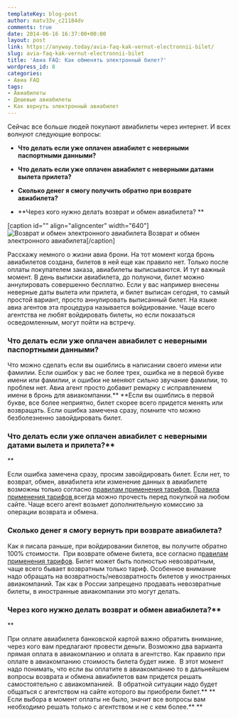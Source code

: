 ```yaml
---
templateKey: blog-post
author: matv33v_c21184dv
comments: true
date: 2014-06-16 16:37:00+00:00
layout: post
link: https://anyway.today/avia-faq-kak-vernut-electronnii-bilet/
slug: avia-faq-kak-vernut-electronnii-bilet
title: 'Авиа FAQ: Как обменять электронный билет?'
wordpress_id: 8
categories:
- Авиа FAQ
tags:
- Авиабилеты
- Дешевые авиабилеты
- Как вернуть электронный авиабилет
---
```




Сейчас все больше людей покупают авиабилеты через интернет. И всех волнуют следующие вопросы:



	
  * **Что делать если уже оплачен авиабилет с неверными паспортными данными?**

	
  * **Что делать если уже оплачен авиабилет с неверными датами вылета прилета?**

	
  * **Сколько денег я смогу получить обратно при возврате авиабилета?**

	
  * **Через кого нужно делать возврат и обмен авиабилета? **


[caption id="" align="aligncenter" width="640"]![Возврат и обмен электронного авиабилета](https://anyway.today/wp-content/uploads/2014/06/nevozvartn_bileti.jpg) Возврат и обмен электронного авиабилета[/caption]






<!-- more -->






Расскажу немного о жизни авиа брони. На тот момент когда бронь авиабилетов создана, билетов в ней еще как правило нет. Только после оплаты покупателем заказа, авиабилеты выписываются. И тут важный момент. В день выписки авиабилета, до полуночи, билет можно аннулировать совершенно бесплатно. Если у вас например внесены неверные даты вылета или прилета, и билет выписан сегодня, то самый простой вариант, просто аннулировать выписанный билет. На языке авиа агентов эта процедура называется войдирование. Чаще всего агентства не любят войдировать билеты, но если показаться осведомленным, могут пойти на встречу.




### **Что делать если уже оплачен авиабилет с неверными паспортными данными?**




Что можно сделать если вы ошиблись в написании своего имени или фамилии. Если ошибок у вас не более трех, ошибка не в первой букве имени или фамилии, и ошибки не меняют сильно звучание фамилии, то проблем нет. Авиа агент просто добавит ремарку с исправлением имени в бронь для авиакомпании.** **Если вы ошиблись в первой букве, все более неприятно, билет скорее всего придется менять или возвращать. Если ошибка замечена сразу, помните что можно безболезненно завойдировать билет.





### **Что делать если уже оплачен авиабилет с неверными датами вылета и прилета?****
**







Если ошибка замечена сразу, просим завойдировать билет. Если нет, то возврат, обмен,
авиабилета или изменение данных в авиабилете возможны только согласно [правилам применения тарифов.](https://anyway.today/avia-faq-pravila-primeneniya-tarifof/) [Правила применения тарифов ](https://anyway.today/avia-faq-pravila-primeneniya-tarifof/)всегда можно прочесть перед покупкой на любом сайте. Чаще всего агент возьмет дополнительную комиссию за операции возврата и обмена.





### **Сколько денег я смогу вернуть при возврате авиабилета?**




Как я писала раньше, при войдировании билетов, вы получите обратно 100% стоимости.  При возврате обмене билета, все согласно п[равилам применения тарифов](https://anyway.today/avia-faq-pravila-primeneniya-tarifof/). Билет может быть полностью невозвратным, чаще всего бывает возвратным только тариф. Особенное внимание надо обращать на возвратность/невозвратность билетов у иностранных авиакомпаний. Так как в России запрещено продавать невозвратные билеты, в иностранные авиакомпании это могут делать.




### **Через кого нужно делать возврат и обмен авиабилета?****
**




При оплате авиабилета банковской картой важно обратить внимание, через кого вам предлагают провести деньги. Возможно два варианта прямая оплата в авиакомпанию и оплата в агентство. Как правило при оплате в авиакомпанию стоимость билета будет ниже.  В этот момент надо понимать, что если вы оплатите в авиакомпанию то в дальнейшем вопросы возврата и обмена авиабилетов вам придется решать самостоятельно с авиакомпанией.  В обратной ситуации надо будет общаться с агентством на сайте которого вы приобрели билет.**
**
Если выбора в момент оплаты не было, значит все вопросы вам необходимо решать только с агентством и не с кем более.**
**
